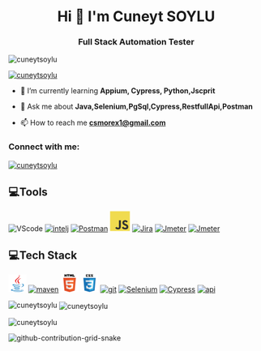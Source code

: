 <h1 align="center">Hi 👋 I'm Cuneyt SOYLU</h1> 
 
<h3 align="center">Full Stack Automation Tester</h3>

<p align="left"><img src="https://komarev.com/ghpvc/?username=cuneytsoylu&label=Profile%20views&color=brightgreen&style=flat" alt="cuneytsoylu" /></p>



<p align="left"> <a href="https://github.com/ryo-ma/github-profile-trophy"><img src="https://github-profile-trophy.vercel.app/?username=cuneytsoylu" alt="cuneytsoylu" /></a> </p>


- 🌱 I’m currently learning **Appium, Cypress, Python,Jscprit**


- 💬 Ask me about **Java,Selenium,PgSql,Cypress,RestfullApi,Postman**

- 📫 How to reach me **csmorex1@gmail.com**

<h3 align="left">Connect with me:</h3>

<p align="left">

  
<a href="https://www.linkedin.com/in/cuneytsoylu/" target="blank"><img align="center" src="https://raw.githubusercontent.com/rahuldkjain/github-profile-readme-generator/master/src/images/icons/Social/linked-in-alt.svg" alt="cuneytsoylu" height="30" width="40" /></a>
</p>

## 💻Tools

<p align="left >

<a href="https://www.vscode.com" target="_blank" rel="noreferrer"> <img src="https://media.githubusercontent.com/media/microsoft/vscode-docs/main/images/logo-stable.png" alt="VScode" width="35" height="35"/></a>
<a href="https://www.intelj.com" target="_blank" rel="noreferrer"> <img src="https://encrypted-tbn0.gstatic.com/images?q=tbn:ANd9GcQak-N8W03mK25slV1lwM80i0y1obRPPJOaLA&usqp=CAU" alt="intelj" width="60" height="30"/></a>
<a href="https://www.postman.com" target="_blank" rel="noreferrer"> <img src="https://www.semihduran.com/wp-content/uploads/2020/12/postman.jpg" alt="Postman" width="60" height="30"/></a>
 <img src="https://raw.githubusercontent.com/devicons/devicon/master/icons/javascript/javascript-original.svg" alt="javascript" width="40" height="40"/> </a> <a href="https://www.postgresql.org" target="_blank" rel="noreferrer"> 
<a href="https://www.jira.com" target="_blank" rel="noreferrer"> <img src="https://yardimmasasi.atilim.edu.tr/images/atlassian-jira-logo-large.png" alt="Jira" width="60" height="30"/></a>
<a href="https://www.jmeter.com" target="_blank" rel="noreferrer"><img src="https://camo.githubusercontent.com/752dabc7ca2275ee7a079fa24433ff2c6307eb4cddc541dfed60749f62772b41/68747470733a2f2f6a6d657465722e6170616368652e6f72672f696d616765732f6c6f676f2e737667" alt="Jmeter" width="60" height="30"/></a>
<a href="https://www.jenkins.io/" target="_blank" rel="noreferrer"> <img src="https://media.bitdegree.org/storage/media/images/2018/11/jenkins-interview-questions-logo.png" alt="Jmeter" width="35" height="35"/></a>

## 💻Tech Stack

<p align="left">

<a href="https://www.java.com"  target="blank"> <img src="https://raw.githubusercontent.com/devicons/devicon/master/icons/java/java-original.svg" alt="java" width="35" height="35"/></a>
  <a href="https://www.maven.com" target="_blank" rel="noreferrer"> <img src="https://koraypeker.com/wp-content/uploads/2018/06/1_xsrKVt69q3JsZzLD-ldekQ.jpeg" alt="maven" width="60" height="30"/></a>
<a href="https://www.html5.com" target="_blank" rel="noreferrer"> <img src="https://raw.githubusercontent.com/github/explore/80688e429a7d4ef2fca1e82350fe8e3517d3494d/topics/html/html.png" alt="HTML" width="35" height="35"/></a>
<a href="https://www.css3.com" target="_blank" rel="noreferrer"> <img src="https://raw.githubusercontent.com/github/explore/80688e429a7d4ef2fca1e82350fe8e3517d3494d/topics/css/css.png" alt="CSS" width="35" height="35"/></a>
<a href="https://git-scm.com/" target="_blank" rel="noreferrer"> <img src="https://www.vectorlogo.zone/logos/git-scm/git-scm-icon.svg" alt="git" width="35" height="35"/></a>
<a href="https://www.appium.com" target="_blank" rel="noreferrer"> <img src="https://miro.medium.com/max/698/0*Ar7dArTvLIGrRs2n.png" alt="Selenium" width="60" height="30"/></a>
<a href="https://www.cypress.com" target="_blank" rel="noreferrer"> <img src="https://cloud.githubusercontent.com/assets/1268976/20607953/d7ae489c-b24a-11e6-9cc4-91c6c74c5e88.png" alt="Cypress" width="60" height="30"/></a>
<a href="https://www.api.com" target="_blank" rel="noreferrer"> <img src="https://encrypted-tbn0.gstatic.com/images?q=tbn:ANd9GcQFpswKqlwex1UtYOHT6cWIVsJ3dQfEg__lFQ&usqp=CAU" alt="api" width="35" height="35"/></a>


  
 
</p>

<p><img align="left" src="https://github-readme-stats.vercel.app/api/top-langs?username=cuneytsoylu&show_icons=true&locale=en&layout=compact" alt="cuneytsoylu" /></p>

<p>&nbsp;<img align="center" src="https://github-readme-stats.vercel.app/api?username=cuneytsoylu&show_icons=true&locale=en" alt="cuneytsoylu" /></p>
                                                                                                                                              
  <p><img align="center" src="https://github-readme-streak-stats.herokuapp.com/?user=cuneytsoylu&" alt="cuneytsoylu" /></p>
                                                                                                                    
  ![github-contribution-grid-snake](https://user-images.githubusercontent.com/111094912/192098018-b1d8de39-fbc5-4831-aad0-177a57021cb1.gif)
